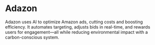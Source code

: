 # Adazon
Adazon uses AI to optimize Amazon ads, cutting costs and boosting efficiency. It automates targeting, adjusts bids in real-time, and rewards users for engagement—all while reducing environmental impact with a carbon-conscious system.
